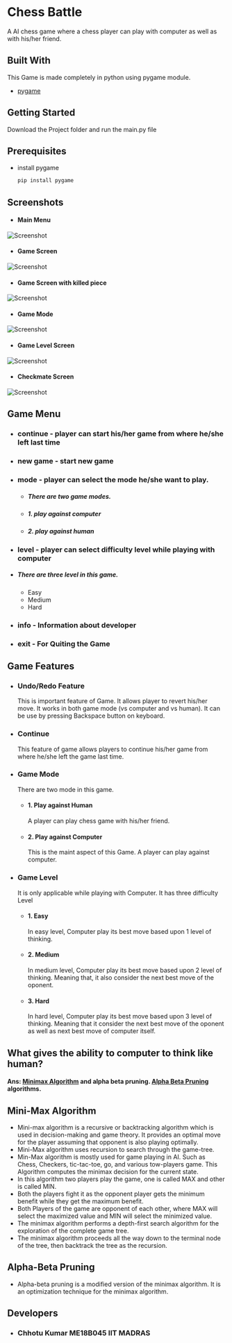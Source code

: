 # Chess Battle
A AI chess game where a chess player can play with computer as well as with his/her friend.

## Built With
This Game is made completely in python using pygame module.
* [pygame](https://pypi.org/project/pygame/)
## Getting Started
Download the Project folder and run the main.py file
## Prerequisites
* install pygame
  ```sh
  pip install pygame
  ```
## Screenshots
 * #### Main Menu
![Screenshot](screenshots/1.jpg)

 * #### Game Screen
![Screenshot](screenshots/2.jpg)

 * #### Game Screen with killed piece
![Screenshot](screenshots/3.jpg)

 * #### Game Mode
![Screenshot](screenshots/4.jpg)

 * #### Game Level Screen
![Screenshot](screenshots/6.jpg)
 * #### Checkmate Screen
![Screenshot](screenshots/5.jpg)



## Game Menu
* ### continue - player can start his/her game from where he/she left last time
* ### new game - start new game
* ### mode - player can select the mode he/she want to play.
  * ##### There are two game modes.
  * ##### 1. play against computer
  * ##### 2. play against human
* ### level - player can select difficulty level while playing with computer
 * ##### There are three level in this game.
   * Easy
   * Medium
   * Hard
* ### info - Information about developer
* ### exit - For Quiting the Game


## Game Features
* ### Undo/Redo Feature
    This is important feature of Game. It allows player to revert his/her move. It works in both game mode (vs computer and vs human). It can be use by pressing Backspace button on keyboard.
* ### Continue
    This feature of game allows players to continue his/her game from where he/she left the game last time.
* ### Game Mode
    There are two mode in this game.
  * #### 1. Play against Human
    A player can play chess game with his/her friend.
  * #### 2. Play against Computer
    This is the maint aspect of this Game. A player can play against computer.
* ### Game Level
    It is only applicable while playing with Computer. It has three difficulty Level
  * #### 1. Easy
    In easy level, Computer play its best move based upon 1 level of thinking.
  * #### 2. Medium
    In medium level, Computer play its best move based upon 2 level of thinking. Meaning that, it also consider the next best move of the oponent.
  * #### 3. Hard
    In hard level, Computer play its best move based upon 3 level of thinking. Meaning that it consider the next best move of the oponent as well as next best move of computer itself.

## What gives the ability to computer to think like human?
#### Ans:  [Minimax Algorithm](https://www.javatpoint.com/mini-max-algorithm-in-ai)  and alpha beta pruning. [Alpha Beta Pruning](https://www.javatpoint.com/ai-alpha-beta-pruning) algorithms.

## Mini-Max Algorithm
* Mini-max algorithm is a recursive or backtracking algorithm which is used in decision-making and game theory. It provides an optimal move for the player assuming that opponent is also playing optimally.
* Mini-Max algorithm uses recursion to search through the game-tree.
* Min-Max algorithm is mostly used for game playing in AI. Such as Chess, Checkers, tic-tac-toe, go, and various tow-players game. This Algorithm computes the minimax decision for the current state.
* In this algorithm two players play the game, one is called MAX and other is called MIN.
* Both the players fight it as the opponent player gets the minimum benefit while they get the maximum benefit.
* Both Players of the game are opponent of each other, where MAX will select the maximized value and MIN will select the minimized value.
* The minimax algorithm performs a depth-first search algorithm for the exploration of the complete game tree.
* The minimax algorithm proceeds all the way down to the terminal node of the tree, then backtrack the tree as the recursion.


## Alpha-Beta Pruning
* Alpha-beta pruning is a modified version of the minimax algorithm. It is an optimization technique for the minimax algorithm.
## Developers
* ### Chhotu Kumar ME18B045 IIT MADRAS
